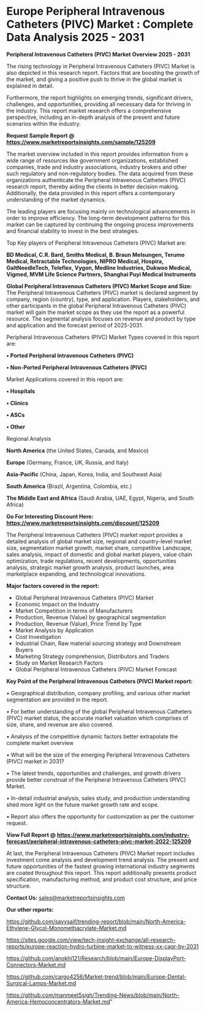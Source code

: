 # Europe Peripheral Intravenous Catheters (PIVC) Market : Complete Data Analysis 2025 - 2031

<Strong> Peripheral Intravenous Catheters (PIVC) Market Overview 2025 - 2031</strong>

The rising technology in Peripheral Intravenous Catheters (PIVC) Market is also depicted in this research report. Factors that are boosting the growth of the market, and giving a positive push to thrive in the global market is explained in detail.

Furthermore, the report highlights on emerging trends, significant drivers, challenges, and opportunities, providing all necessary data for thriving in the industry. This report market research offers a comprehensive perspective, including an in-depth analysis of the present and future scenarios within the industry.

<strong>Request Sample Report @ <a href=https://www.marketreportsinsights.com/sample/125209>https://www.marketreportsinsights.com/sample/125209</a></strong>

The market overview included in this report provides information from a wide range of resources like government organizations, established companies, trade and industry associations, industry brokers and other such regulatory and non-regulatory bodies. The data acquired from these organizations authenticate the Peripheral Intravenous Catheters (PIVC) research report, thereby aiding the clients in better decision making. Additionally, the data provided in this report offers a contemporary understanding of the market dynamics.

The leading players are focusing mainly on technological advancements in order to improve efficiency. The long-term development patterns for this market can be captured by continuing the ongoing process improvements and financial stability to invest in the best strategies.

Top Key players of Peripheral Intravenous Catheters (PIVC) Market are:

<strong>BD Medical, C.R. Bard, Smiths Medical, B. Braun Melsungen, Terumo Medical, Retractable Technologies, NIPRO Medical, Hospira, GaltNeedleTech, Teleflex, Vygon, Medline Industries, Dukwoo Medical, Vigmed, MVM Life Science Partners, Shanghai Puyi Medical Instruments</strong>

<strong><b>Global Peripheral Intravenous Catheters (PIVC) Market Scope and Size:</b></strong>
The Peripheral Intravenous Catheters (PIVC) market is declared segment by company, region (country), type, and application. Players, stakeholders, and other participants in the global Peripheral Intravenous Catheters (PIVC) market will gain the market scope as they use the report as a powerful resource. The segmental analysis focuses on revenue and product by type and application and the forecast period of 2025-2031.

Peripheral Intravenous Catheters (PIVC) Market Types covered in this report are:

<strong>• Ported Peripheral Intravenous Catheters (PIVC)

• Non-Ported Peripheral Intravenous Catheters (PIVC)</strong>

Market Applications covered in this report are:

<strong>• Hospitals

• Clinics

• ASCs

• Other</strong> 

Regional Analysis

<strong>North America</strong> (the United States, Canada, and Mexico)

<strong>Europe</strong> (Germany, France, UK, Russia, and Italy)

<strong>Asia-Pacific</strong> (China, Japan, Korea, India, and Southeast Asia)

<strong>South America</strong> (Brazil, Argentina, Colombia, etc.)

<strong>The Middle East and Africa</strong> (Saudi Arabia, UAE, Egypt, Nigeria, and South Africa)

<strong>Go For Interesting Discount Here: <a href=https://www.marketreportsinsights.com/discount/125209>https://www.marketreportsinsights.com/discount/125209</a></strong>

The Peripheral Intravenous Catheters (PIVC) market report provides a detailed analysis of global market size, regional and country-level market size, segmentation market growth, market share, competitive Landscape, sales analysis, impact of domestic and global market players, value chain optimization, trade regulations, recent developments, opportunities analysis, strategic market growth analysis, product launches, area marketplace expanding, and technological innovations.

<strong><b>Major factors covered in the report:</b></strong>
<ul>
  <li>Global Peripheral Intravenous Catheters (PIVC) Market </li>
  <li>Economic Impact on the Industry</li>
  <li>Market Competition in terms of Manufacturers</li>
  <li>Production, Revenue (Value) by geographical segmentation</li>
  <li>Production, Revenue (Value), Price Trend by Type</li>
  <li>Market Analysis by Application</li>
  <li>Cost Investigation</li>
  <li>Industrial Chain, Raw material sourcing strategy and Downstream Buyers</li>
  <li>Marketing Strategy comprehension, Distributors and Traders</li>
  <li>Study on Market Research Factors</li>
  <li>Global Peripheral Intravenous Catheters (PIVC) Market Forecast</li>
</ul>

<strong><b>Key Point of the Peripheral Intravenous Catheters (PIVC) Market report:</b></strong>

• Geographical distribution, company profiling, and various other market segmentation are provided in the report.

• For better understanding of the global Peripheral Intravenous Catheters (PIVC) market status, the accurate market valuation which comprises of size, share, and revenue are also covered.

• Analysis of the competitive dynamic factors better extrapolate the complete market overview

• What will be the size of the emerging Peripheral Intravenous Catheters (PIVC) market in 2031?

• The latest trends, opportunities and challenges, and growth drivers provide better construal of the Peripheral Intravenous Catheters (PIVC) Market.

• In-detail industrial analysis, sales study, and production understanding shed more light on the future market growth rate and scope.

• Report also offers the opportunity for customization as per the customer request.

<strong><b>View Full Report @ <a href=https://www.marketreportsinsights.com/industry-forecast/peripheral-intravenous-catheters-pivc-market-2022-125209>https://www.marketreportsinsights.com/industry-forecast/peripheral-intravenous-catheters-pivc-market-2022-125209</a></b></strong>


At last, the Peripheral Intravenous Catheters (PIVC) Market report includes investment come analysis and development trend analysis. The present and future opportunities of the fastest growing international industry segments are coated throughout this report. This report additionally presents product specification, manufacturing method, and product cost structure, and price structure.

<strong>Contact Us:</strong>
sales@marketreportsinsights.com

<strong>Our other reports:</strong>

<a href=https://github.com/sayysaif/trending-report/blob/main/North-America-Ethylene-Glycol-Monomethacrylate-Market.md>https://github.com/sayysaif/trending-report/blob/main/North-America-Ethylene-Glycol-Monomethacrylate-Market.md</a>

<a href=https://sites.google.com/view/tech-insight-exchange/all-research-reports/europe-reaction-hydro-turbine-market-to-witness-xx-cagr-by-2031>https://sites.google.com/view/tech-insight-exchange/all-research-reports/europe-reaction-hydro-turbine-market-to-witness-xx-cagr-by-2031</a>

<a href=https://github.com/anokhi121/Research/blob/main/Europe-DisplayPort-Connectors-Market.md>https://github.com/anokhi121/Research/blob/main/Europe-DisplayPort-Connectors-Market.md</a>

<a href=https://github.com/cargo4256/Market-trend/blob/main/Europe-Dental-Surgical-Lamps-Market.md>https://github.com/cargo4256/Market-trend/blob/main/Europe-Dental-Surgical-Lamps-Market.md</a>

<a href=https://github.com/manmeet5sigh/Trending-News/blob/main/North-America-Hemoconcentrators-Market.md>https://github.com/manmeet5sigh/Trending-News/blob/main/North-America-Hemoconcentrators-Market.md</a>"
